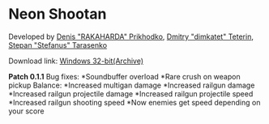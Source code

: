 # Neon Shootan

Developed by [Denis "RAKAHARDA" Prikhodko](https://github.com/rakaharda), [Dmitry "dimkatet" Teterin](https://github.com/dimkatet),
[Stepan "Stefanus" Tarasenko](https://github.com/Stepan-T-99)

Download link: [Windows 32-bit(Archive)](https://yadi.sk/d/2C8eQLd9fFiRgg)

**Patch 0.1.1**
Bug fixes:
*Soundbuffer overload
*Rare crush on weapon pickup
Balance:
*Increased multigan damage
*Increased railgun damage
*Increased railgun projectile damage
*Increased railgun projectile speed
*Increased railgun shooting speed
*Now enemies get speed depending on your score